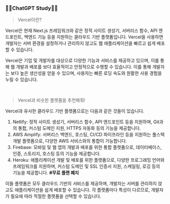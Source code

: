 

### 👨‍💻ChatGPT Study👩‍💻



> Vercel이란?

 Vercel은 현재 Next.js 프레임워크와 같은 정적 사이트 생성기, 서버리스 함수, API 엔드포인트, 백엔드 기능 등을 지원하는 클라우드 기반 플랫폼입니다. Vercel을 사용하면 개발자는 서버 환경을 설정하거나 관리하지 않고도 웹 애플리케이션을 빠르고 쉽게 배포할 수 있습니다.

 Vercel은 기업 및 개발자를 대상으로 다양한 기능과 서비스를 제공하고 있으며, 이를 통해 웹 개발과 배포를 보다 효율적이고 안정적으로 수행할 수 있습니다. 이를 통해 개발자는 보다 높은 생산성을 얻을 수 있으며, 사용자는 빠른 로딩 속도와 원활한 사용 경험을 누릴 수 있습니다.



<br>

> Vercel과 비슷한 플랫폼을 추천해줘!

 Vercel과 유사한 클라우드 기반 플랫폼으로는 다음과 같은 것들이 있습니다.

1. Netlify: 정적 사이트 생성기, 서버리스 함수, API 엔드포인트 등을 지원하며, Git과의 통합, 커스텀 도메인 지원, HTTPS 자동화 등의 기능을 제공합니다.
2. AWS Amplify: 서버리스 백엔드, 호스팅, CI/CD 파이프라인 등을 지원하는 풀스택 개발 플랫폼으로, 다양한 AWS 서비스와의 통합이 가능합니다.
3. Firebase: 모바일 및 웹 앱의 개발과 배포를 위한 통합 플랫폼으로, 데이터베이스, 인증, 스토리지, 호스팅 등의 기능을 제공합니다.
4. Heroku: 애플리케이션 개발 및 배포를 위한 플랫폼으로, 다양한 프로그래밍 언어와 프레임워크를 지원하며, 커스텀 도메인 및 SSL 인증서 지원, 스케일링, 로깅 등의 기능을 제공합니다.         **#무료 플랜 폐지**

 이들 플랫폼은 모두 클라우드 기반의 서비스를 제공하며, 개발자는 서버를 관리하지 않고도 애플리케이션을 쉽게 배포할 수 있습니다. 각 플랫폼마다 특성이 다르므로, 개발자가 필요에 따라 적절한 플랫폼을 선택할 수 있습니다.